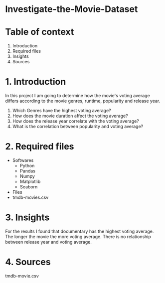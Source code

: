 # Investigate-the-Movie-Dataset

# Table of context
1. Introduction
2. Required files
3. Insights
4. Sources

# 1. Introduction
In this project I am going to determine how the movie's voting average differs according to the movie genres, runtime, popularity and release year.
1. Which Genres have the highest voting average?
2. How does the movie duration affect the voting average?
3. How does the release year correlate with the voting average?
4. What is the correlation between popularity and voting average?


# 2. Required files
- Softwares
  - Python
  - Pandas
  - Numpy
  - Matplotlib
  - Seaborn
 - Files
  - tmdb-movies.csv
 
# 3. Insights
For the results I found that documentary has the highest voting average. The longer the movie the more voting average. 
There is no relationship between release year and voting average.

# 4. Sources
tmdb-movie.csv
